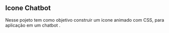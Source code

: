 ## Icone Chatbot ##

Nesse pojeto tem como objetivo construir um icone animado com CSS, para aplicação em um chatbot .